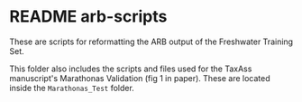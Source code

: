 # README arb-scripts  

These are scripts for reformatting the ARB output of the Freshwater Training Set.  
  
This folder also includes the scripts and files used for the TaxAss manuscript's Marathonas Validation (fig 1 in paper). These are located inside the `Marathonas_Test` folder.  
